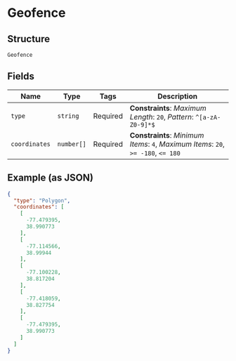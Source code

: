 
# Geofence

## Structure

`Geofence`

## Fields

| Name | Type | Tags | Description |
|  --- | --- | --- | --- |
| `type` | `string` | Required | **Constraints**: *Maximum Length*: `20`, *Pattern*: `^[a-zA-Z0-9]*$` |
| `coordinates` | `number[]` | Required | **Constraints**: *Minimum Items*: `4`, *Maximum Items*: `20`, `>= -180`, `<= 180` |

## Example (as JSON)

```json
{
  "type": "Polygon",
  "coordinates": [
    [
      -77.479395,
      38.990773
    ],
    [
      -77.114566,
      38.99944
    ],
    [
      -77.100228,
      38.817204
    ],
    [
      -77.418059,
      38.827754
    ],
    [
      -77.479395,
      38.990773
    ]
  ]
}
```

